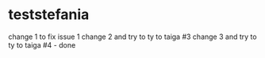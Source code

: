 # teststefania
change 1 to fix issue 1
change 2 and try to ty to taiga #3
change 3 and try to ty to taiga #4 - done
